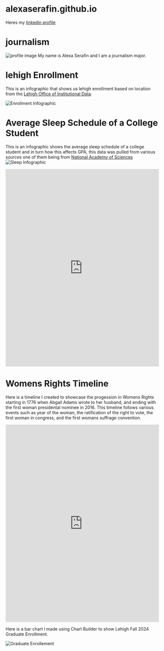 # alexaserafin.github.io 
Heres my [linkedin profile](https://www.linkedin.com/in/alexa-serafin-8353612b4/)
# journalism
![profile image](https://github.com/alexaserafin/alexaserafin.github.io/blob/main/IMG_0474.jpg?raw=true)
My name is Alexa Serafin and I am a journalism major.

# lehigh Enrollment 
This is an infographic that shows us lehigh enrollment based on location from the [Lehigh Office of Institutional Data](https://data.lehigh.edu/sites/data.lehigh.edu/files/LUprofile_2024.pdf).

![Enrollment Infographic](https://github.com/alexaserafin/alexaserafin.github.io/blob/main/Orange%20and%20Gray%20Simple%20Informational%20Infographic.jpg?raw=true)

# Average Sleep Schedule of a College Student

This is an infographic shows the average sleep schedule of a college student and in turn how this affects GPA, this data was pulled from various sources one of them being from [National Academy of Sciences](https://www.pnas.org/doi/10.1073/pnas.2209123120#:~:text=Every%20hour%20of%20lost%20total,formative%20first%20year%20of%20college) 
![Sleep Infographic](https://github.com/alexaserafin/alexaserafin.github.io/blob/main/College%20Sleep%20Habits-%20Data.png?raw=true)


<iframe src='https://cdn.knightlab.com/libs/timeline3/latest/embed/index.html?source=1vxMgoyn3pmU4Ib9Pd0Du_DReBFHproRlEBUqSJ0PCIs&font=Default&lang=en&initial_zoom=2&height=650' width='100%' height='650' webkitallowfullscreen mozallowfullscreen allowfullscreen frameborder='0'></iframe> 

# Womens Rights Timeline 

Here is a timeline I created to showcase the progession in Womens Rights starting in 1776 when Abgail Adams wrote to her husband, and ending with the first woman presidental nominee in 2016. This timeline follows various events such as year of the woman, the ratification of the right to vote, the first woman in congress, and the first womans suffrage convention. 
<iframe src='https://cdn.knightlab.com/libs/timeline3/latest/embed/index.html?source=1OkX17kauHtqyt0xwIeFmvajakNaK7Lke3Y6b1pb4N5g&font=Default&lang=en&initial_zoom=2&height=650' width='100%' height='650' webkitallowfullscreen mozallowfullscreen allowfullscreen frameborder='0'></iframe>

Here is a bar chart I made using Chart Builder to show Lehigh Fall 2024 Graduate Enrollment.

![Graduate Enrollement](https://github.com/alexaserafin/alexaserafin.github.io/blob/main/Percentage_of_Graduate_Enrollmet__Percentage_of_Graduate_Enrollmet__chartbuilder.png?raw=true)


